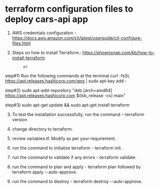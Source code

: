 # terraform configuration files to deploy cars-api app

1) AWS credentials configuration - https://docs.aws.amazon.com/cli/latest/userguide/cli-configure-files.html


2) Steps on how to install Terraform.: https://phoenixnap.com/kb/how-to-install-terraform 

            or

step#1) Run the following commands at the terminal
curl -fsSL https://apt.releases.hashicorp.com/gpg | sudo apt-key add -

step#2) sudo apt-add-repository "deb [arch=amd64] https://apt.releases.hashicorp.com $(lsb_release -cs) main"

step#3) sudo apt-get update && sudo apt-get install terraform


3) To test the installation successfully, run the command 
        --terraform version


4) change directory to terraform.

5) review variables.tf. Modify as per your requirement.

6) run the command to initialize terraform - terraform init.

7) run the command to validate if any errors - terraform validate.

8) run the command to plan and apply - terraform plan followed by terraform apply --auto-approve.

9) run the command to destroy - terraform destroy --auto-approve.